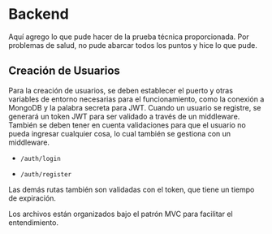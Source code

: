 # Backend

Aquí agrego lo que pude hacer de la prueba técnica proporcionada. Por problemas de salud, no pude abarcar todos los puntos y hice lo que pude.

## Creación de Usuarios

Para la creación de usuarios, se deben establecer el puerto y otras variables de entorno necesarias para el funcionamiento, como la conexión a MongoDB y la palabra secreta para JWT. Cuando un usuario se registre, se generará un token JWT para ser validado a través de un middleware. También se deben tener en cuenta validaciones para que el usuario no pueda ingresar cualquier cosa, lo cual también se gestiona con un middleware.

- `/auth/login`
  
- `/auth/register`
  

Las demás rutas también son validadas con el token, que tiene un tiempo de expiración.

Los archivos están organizados bajo el patrón MVC para facilitar el entendimiento.
